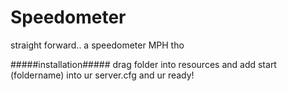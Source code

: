 # Speedometer
straight forward.. a speedometer MPH tho


#####installation#####
drag folder into resources and add start (foldername) into ur server.cfg and ur ready!
